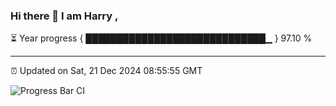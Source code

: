 ### Hi there 👋 I am Harry , 

⏳ Year progress { █████████████████████████████▁ } 97.10 %

---

⏰ Updated on Sat, 21 Dec 2024 08:55:55 GMT

![Progress Bar CI](https://github.com/duykhang68/duykhang68/workflows/Progress%20Bar%20CI/badge.svg)
